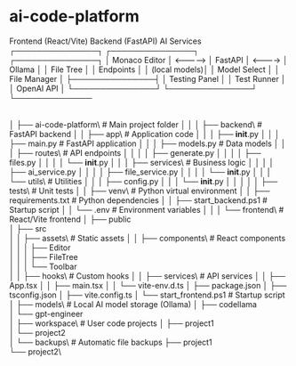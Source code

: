 # ai-code-platform
Frontend (React/Vite)       Backend (FastAPI)        AI Services
┌───────────────┐           ┌───────────────┐        ┌───────────────┐
│ Monaco Editor │  <----->  │ FastAPI       │ <----> │ Ollama        │
│ File Tree     │           │ Endpoints     │        │ (local models)│
│ Model Select  │           │ File Manager  │        ├───────────────┤
│ Testing Panel │           │ Test Runner   │        │ OpenAI API    │
└───────────────┘           └───────────────┘        └──────────────


\
│
├── ai-code-platform\               # Main project folder
│   │
│   ├── backend\                    # FastAPI backend
│   │   ├── app\                    # Application code
│   │   │   ├── __init__.py
│   │   │   ├── main.py            # FastAPI application
│   │   │   ├── models.py          # Data models
│   │   │   ├── routes\            # API endpoints
│   │   │   │   ├── generate.py
│   │   │   │   ├── files.py
│   │   │   │   └── __init__.py
│   │   │   ├── services\          # Business logic
│   │   │   │   ├── ai_service.py
│   │   │   │   ├── file_service.py
│   │   │   │   └── __init__.py
│   │   │   └── utils\             # Utilities
│   │   │       ├── config.py
│   │   │       └── __init__.py
│   │   │
│   │   ├── tests\                  # Unit tests
│   │   ├── venv\                   # Python virtual environment
│   │   ├── requirements.txt        # Python dependencies
│   │   ├── start_backend.ps1       # Startup script
│   │   └── .env                    # Environment variables
│   │
│   └── frontend\                   # React/Vite frontend
│       ├── public\
│       ├── src\
│       │   ├── assets\             # Static assets
│       │   ├── components\         # React components
│       │   │   ├── Editor\
│       │   │   ├── FileTree\
│       │   │   └── Toolbar\
│       │   ├── hooks\              # Custom hooks
│       │   ├── services\           # API services
│       │   ├── App.tsx
│       │   ├── main.tsx
│       │   └── vite-env.d.ts
│       ├── package.json
│       ├── tsconfig.json
│       ├── vite.config.ts
│       └── start_frontend.ps1      # Startup script
│
├── models\                         # Local AI model storage (Ollama)
│   ├── codellama\
│   └── gpt-engineer\
│
├── workspace\                      # User code projects
│   ├── project1\
│   └── project2\
│
└── backups\                        # Automatic file backups
    ├── project1\
    └── project2\
